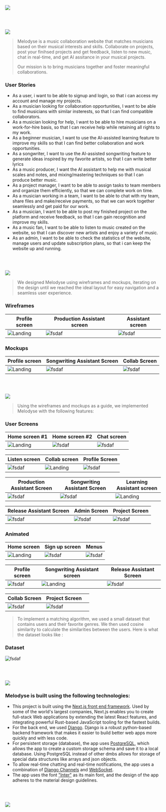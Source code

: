 <img src="./readme/title1.svg"/>

<br><br>

<!-- project philosophy -->
<img src="./readme/title2.svg"/>

> Melodyse is a music collaboration website that matches musicians based on their musical interests and skills. Collaborate on projects, post your finihsed projects and get feedback, listen to new music, chat in real-time, and get AI assitance in your musical projects.
>
> Our mission is to bring musicians together and foster meaningful collaborations.

### User Stories
- As a user, i want to be able to signup and login, so that i can access my account and manage my projects.
- As a musician looking for collaboration opportunities, I want to be able to find musicians with similar insterests, so that I can find compatible collaborators.
- As a musician looking for help, I want to be able to hire musicians on a work-for-hire basis, so that I can receive help while retaining all rights to my work.
- As a beginner musician, I want to use the AI-assisted learning feature to improve my skills so that I can find better collaboration and work opportunities.
- As a songwriter, I want to use the AI-assisted songwriting feature to generate ideas inspired by my favorite artists, so that I can write better lyrics
- As a music producer, I want the AI assistant to help me with musical scales and notes, and mixing/mastering techniques so that I can produce better music.
- As a project manager, I want to be able to assign tasks to team members and organize them efficiently, so that we can complete work on time.
- As a musician working in a team, I want to be able to chat with my team, share files and make/receive payments, so that we can work together seamlessly and get paid for our work.
- As a musician, I want to be able to post my finished project on the platform and receive feedback, so that I can gain recognition and improve my skills.
- As a music fan, I want to be able to listen to music created on the website, so that I can discover new artists and enjoy a variety of music.
- As an admin, I want to be able to check the statistics of the website, manage users and update subscription plans, so that i can keep the website up and running.

<br><br>

<!-- Prototyping -->
<img src="./readme/title3.svg"/>

> We designed Melodyse using wireframes and mockups, iterating on the design until we reached the ideal layout for easy navigation and a seamless user experience.

### Wireframes
| Profile screen  | Production Assistant screen |  Assistant screen |
| ---| ---| ---|
| ![Landing](./readme/demo/profile_wireframe.png) | ![fsdaf](./readme/demo/production_wireframe.png) | ![fsdaf](./readme/demo/assistant_wireframe.png) |

### Mockups
| Profile screen  | Songwriting Assistant Screen | Collab Screen |
| ---| ---| ---|
| ![Landing](./readme/demo/profile_mockup.png) | ![fsdaf](./readme/demo/songwriting_mockup.png) | ![fsdaf](./readme/demo/collab_mockup.png) |

<br><br>

<!-- Implementation -->
<img src="./readme/title4.svg"/>

> Using the wireframes and mockups as a guide, we implemented Melodyse with the following features:

### User Screens
| Home screen #1  | Home screen #2 | Chat screen |
| ---| ---| ---|
| ![Landing](./readme/melodyse/home1.jpg) | ![fsdaf](./readme/melodyse/home2.jpg) | ![fsdaf](./readme/melodyse/chat.jpg) |

| Listen screen | Collab screen  | Profile Screen |
| ---| ---| ---|
| ![fsdaf](./readme/melodyse/listen.jpg) | ![Landing](./readme/melodyse/collab.jpg) | ![fsdaf](./readme/melodyse/profile.jpg) |

| Production Assistant Screen | Songwriting Assistant Screen | Learning Assistant screen  |
| ---| ---| ---|
| ![fsdaf](./readme/melodyse/production.jpg) | ![fsdaf](./readme/melodyse/songwriting.jpg) | ![Landing](./readme/melodyse/learning.jpg) | 

| Release Assistant Screen | Admin Screen | Project Screen |
| ---| ---| ---|
|![fsdaf](./readme/melodyse/release.jpg) | ![fsdaf](./readme/melodyse/admin.jpg)|![fsdaf](./readme/melodyse/project.jpg) |

### Animated
| Home screen  | Sign up screen | Menus |
| ---| ---| ---|
| ![Landing](./readme/melodyse/gif/home.gif) | ![fsdaf](./readme/melodyse/gif/signup.gif) | ![fsdaf](./readme/melodyse/gif/menus.gif) |

| Profile screen | Songwriting Assistant screen  | Release Assistant Screen |
| ---| ---| ---|
| ![fsdaf](./readme/melodyse/gif/profile.gif) | ![Landing](./readme/melodyse/gif/songwriting.gif) | ![fsdaf](./readme/melodyse/gif/release.gif) |

| Collab Screen | Project Screen |  |
| ---| ---| ---|
|![fsdaf](./readme/melodyse/gif/collab.gif) | ![fsdaf](./readme/melodyse/gif/project.gif)| |

> To implement a matching algorithm, we used a small dataset that contains users and their favorite genres. We then used cosine similarity to calculate the similarities between the users. Here is what the dataset looks like :

### Dataset
![fsdaf](./readme/melodyse/dataset.png)


<br><br>

<!-- Tech stack -->
<img src="./readme/title5.svg"/>

###  Melodyse is built using the following technologies:

- This project is built using the [Next.js front end framework](https://nextjs.org/). Used by some of the world's largest companies, Next.js enables you to create full-stack Web applications by extending the latest React features, and integrating powerful Rust-based JavaScript tooling for the fastest builds.
- For the back end, we used [Django](https://www.djangoproject.com/). Django is a robust python-based backend framework that makes it easier to build better web apps more quickly and with less code.
- For persistent storage (database), the app uses [PostgreSQL](https://www.postgresql.org/), which allows the app to create a custom storage schema and save it to a local database. Using PostgreSQL instead of other dmbs allows for storage of special data structures like arrays and json objects.
- To allow real-time chatting and real-time notifications, the app uses a combination of [Django Channels](https://channels.readthedocs.io/en/stable/) and [WebSocket](https://developer.mozilla.org/en-US/docs/Web/API/WebSockets_API). 
- The app uses the font ["Inter"](https://fonts.google.com/specimen/Inter) as its main font, and the design of the app adheres to the material design guidelines.

<br><br>

<!-- How to run -->
<img src="./readme/title6.svg"/>

<!-- > To set up Coffee Express locally, follow these steps:

### Prerequisites

This is an example of how to list things you need to use the software and how to install them.
* npm
  ```sh
  npm install npm@latest -g
  ```

### Installation

_Below is an example of how you can instruct your audience on installing and setting up your app. This template doesn't rely on any external dependencies or services._

1. Get a free API Key at [https://example.com](https://example.com)
2. Clone the repo
   ```sh
   git clone https://github.com/your_username_/Project-Name.git
   ```
3. Install NPM packages
   ```sh
   npm install
   ```
4. Enter your API in `config.js`
   ```js
   const API_KEY = 'ENTER YOUR API';
   ```

Now, you should be able to run Coffee Express locally and explore its features. -->